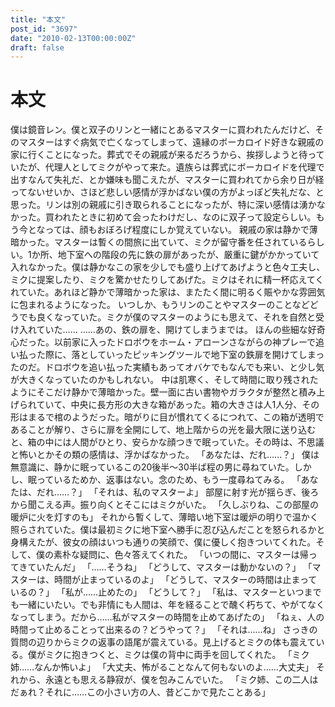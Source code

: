 ```yaml
---
title: "本文"
post_id: "3697"
date: "2010-02-13T00:00:00Z"
draft: false
---
```


# 本文

僕は鏡音レン。僕と双子のリンと一緒にとあるマスターに買われたんだけど、そのマスターはすぐ病気で亡くなってしまって、遠縁のボーカロイド好きな親戚の家に行くことになった。葬式でその親戚が来るだろうから、挨拶しようと待っていたが、代理人としてミクがやって来た。遺族らは葬式にボーカロイドを代理で出すなんて失礼だ、とか嫌味も聞こえたが、マスターに買われてから余り日が経ってないせいか、さほど悲しい感情が浮かばない僕の方がよっぽど失礼だな、と思った。リンは別の親戚に引き取られることになったが、特に深い感情は湧かなかった。買われたときに初めて会ったわけだし、なのに双子って設定らしい。もう今となっては、顔もおぼろげ程度にしか覚えていない。 親戚の家は静かで薄暗かった。マスターは暫くの間旅に出ていて、ミクが留守番を任されているらしい。1か所、地下室への階段の先に鉄の扉があったが、厳重に鍵がかかっていて入れなかった。僕は静かなこの家を少しでも盛り上げてあげようと色々工夫し、ミクに提案したり、ミクを驚かせたりしてあげた。ミクはそれに精一杯応えてくれていた。あれほど静かで薄暗かった家は、またたく間に明るく賑やかな雰囲気に包まれるようになった。 いつしか、もうリンのことやマスターのことなどどうでも良くなっていた。ミクが僕のマスターのようにも思えて、それを自然と受け入れていた…… ……あの、鉄の扉を、開けてしまうまでは。 ほんの些細な好奇心だった。以前家に入ったドロボウをホーム・アローンさながらの神プレーで追い払った際に、落としていったピッキングツールで地下室の鉄扉を開けてしまったのだ。ドロボウを追い払った実績もあってオバケでもなんでも来い、と少し気が大きくなっていたのかもしれない。 中は肌寒く、そして時間に取り残されたようにそこだけ静かで薄暗かった。壁一面に古い書物やガラクタが整然と積み上げられていて、中央に長方形の大きな箱があった。箱の大きさは人1人分、その形はまるで棺のようだった。暗がりに目が慣れてくるにつれて、この箱が透明であることが解り、さらに扉を全開にして、地上階からの光を最大限に送り込むと、箱の中には人間がひとり、安らかな顔つきで眠っていた。その時は、不思議と怖いとかその類の感情は、浮かばなかった。 「あなたは、だれ……？」 僕は無意識に、静かに眠っているこの20後半～30半ば程の男に尋ねていた。しかし、眠っているためか、返事はない。念のため、もう一度尋ねてみる。 「あなたは、だれ……？」 「それは、私のマスターよ」 部屋に射す光が揺らぎ、後ろから聞こえる声。振り向くとそこにはミクがいた。 「久しぶりね、この部屋の暖炉に火を灯すのも」 それから暫くして、薄暗い地下室は暖炉の明りで温かく照らされていた。僕は最初ミクに地下室へ勝手に忍び込んだことを怒られるかと身構えたが、彼女の顔はいつも通りの笑顔で、僕に優しく抱きついてくれた。そして、僕の素朴な疑問に、色々答えてくれた。 「いつの間に、マスターは帰ってきていたんだ」 「……そうね」 「どうして、マスターは動かないの？」 「マスターは、時間が止まっているのよ」 「どうして、マスターの時間は止まっているの？」 「私が……止めたの」 「どうして？」 「私は、マスターといつまでも一緒にいたい。でも非情にも人間は、年を経ることで醜く朽ちて、やがてなくなってしまう。だから……私がマスターの時間を止めてあげたの」 「ねぇ、人の時間って止めることって出来るの？どうやって？」 「それは……ね」 さっきの質問の辺りからミクの返事の語尾が震えている。見上げるとミクの体も震えている。僕がミクに抱きつくと、ミクは僕の背中に両手を回してくれた。 「ミク姉……なんか怖いよ」 「大丈夫、怖がることなんて何もないのよ……大丈夫」 それから、永遠とも思える静寂が、僕を包みこんでいた。 「ミク姉、この二人はだぁれ？それに……この小さい方の人、昔どこかで見たことある」

